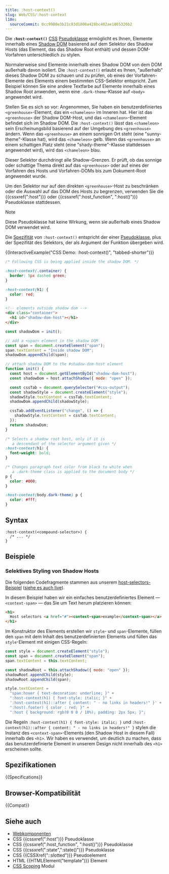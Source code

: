 ```yaml
---
title: :host-context()
slug: Web/CSS/:host-context
l10n:
  sourceCommit: 0cc9980e3b21c83d1800a428bc402ae1865326b2
---
```


Die **`:host-context()`** [CSS](/de/docs/Web/CSS) [Pseudoklasse](/de/docs/Web/CSS/Pseudo-classes) ermöglicht es Ihnen, Elemente innerhalb eines [Shadow DOM](/de/docs/Web/API/Web_components/Using_shadow_DOM) basierend auf dem Selektor des Shadow Hosts (das Element, das das Shadow Root enthält) und dessen DOM-Vorfahren unterschiedlich zu stylen.

Normalerweise sind Elemente innerhalb eines Shadow DOM von dem DOM außerhalb davon isoliert. Die `:host-context()` erlaubt es Ihnen, "außerhalb" dieses Shadow DOM zu schauen und zu prüfen, ob eines der Vorfahren-Elemente des Elements einem bestimmten CSS-Selektor entspricht. Zum Beispiel können Sie eine andere Textfarbe auf Elemente innerhalb eines Shadow Root anwenden, wenn eine `.dark-theme`-Klasse auf `<body>` angewendet wird.

Stellen Sie es sich so vor: Angenommen, Sie haben ein benutzerdefiniertes `<greenhouse>`-Element, das ein `<chameleon>` im Inneren hat. Hier ist das `<greenhouse>` der Shadow DOM-Host, und das `<chameleon>`-Element befindet sich im Shadow DOM. Die `:host-context()` lässt das `<chameleon>` sein Erscheinungsbild basierend auf der Umgebung des `<greenhouse>` ändern. Wenn das `<greenhouse>` an einem sonnigen Ort steht (eine "sunny-theme"-Klasse hat), wird das `<chameleon>` gelb. Wenn das `<greenhouse>` an einem schattigen Platz steht (eine "shady-theme"-Klasse stattdessen angewendet wird), wird das `<chameleon>` blau.

Dieser Selektor durchdringt alle Shadow-Grenzen. Er prüft, ob das sonnige oder schattige Thema direkt auf das `<greenhouse>` oder auf eines der Vorfahren des Hosts und Vorfahren-DOMs bis zum Dokument-Root angewendet wurde.

Um den Selektor nur auf den direkten `<greenhouse>`-Host zu beschränken oder die Auswahl auf das DOM des Hosts zu begrenzen, verwenden Sie die {{cssxref(":host")}} oder {{cssxref(":host_function", ":host()")}} Pseudoklasse stattdessen.

> [!NOTE]
> Diese Pseudoklasse hat keine Wirkung, wenn sie außerhalb eines Shadow DOM verwendet wird.

Die [Spezifität](/de/docs/Web/CSS/CSS_cascade/Specificity) von `:host-context()` entspricht der einer [Pseudoklasse](/de/docs/Web/CSS/Pseudo-classes), plus der Spezifität des Selektors, der als Argument der Funktion übergeben wird.

{{InteractiveExample("CSS Demo: :host-context()", "tabbed-shorter")}}

```css interactive-example
/* Following CSS is being applied inside the shadow DOM. */

:host-context(.container) {
  border: 5px dashed green;
}

:host-context(h1) {
  color: red;
}
```

```html interactive-example
<!-- elements outside shadow dom -->
<div class="container">
  <h1 id="shadow-dom-host"></h1>
</div>
```

```js interactive-example
const shadowDom = init();

// add a <span> element in the shadow DOM
const span = document.createElement("span");
span.textContent = "Inside shadow DOM";
shadowDom.appendChild(span);

// attach shadow DOM to the #shadow-dom-host element
function init() {
  const host = document.getElementById("shadow-dom-host");
  const shadowDom = host.attachShadow({ mode: "open" });

  const cssTab = document.querySelector("#css-output");
  const shadowStyle = document.createElement("style");
  shadowStyle.textContent = cssTab.textContent;
  shadowDom.appendChild(shadowStyle);

  cssTab.addEventListener("change", () => {
    shadowStyle.textContent = cssTab.textContent;
  });
  return shadowDom;
}
```

```css
/* Selects a shadow root host, only if it is
   a descendant of the selector argument given */
:host-context(h1) {
  font-weight: bold;
}

/* Changes paragraph text color from black to white when
   a .dark-theme class is applied to the document body */
p {
  color: #000;
}

:host-context(body.dark-theme) p {
  color: #fff;
}
```

## Syntax

```css-nolint
:host-context(<compound-selector>) {
  /* ... */
}
```

## Beispiele

### Selektives Styling von Shadow Hosts

Die folgenden Codefragmente stammen aus unserem [host-selectors-Beispiel](https://github.com/mdn/web-components-examples/tree/main/host-selectors) ([siehe es auch live](https://mdn.github.io/web-components-examples/host-selectors/)).

In diesem Beispiel haben wir ein einfaches benutzerdefiniertes Element — `<context-span>` — das Sie um Text herum platzieren können:

```html
<h1>
  Host selectors <a href="#"><context-span>example</context-span></a>
</h1>
```

Im Konstruktor des Elements erstellen wir `style`- und `span`-Elemente, füllen den `span` mit dem Inhalt des benutzerdefinierten Elements und füllen das `style`-Element mit einigen CSS-Regeln:

```js
const style = document.createElement("style");
const span = document.createElement("span");
span.textContent = this.textContent;

const shadowRoot = this.attachShadow({ mode: "open" });
shadowRoot.appendChild(style);
shadowRoot.appendChild(span);

style.textContent =
  "span:hover { text-decoration: underline; }" +
  ":host-context(h1) { font-style: italic; }" +
  ':host-context(h1)::after { content: " - no links in headers!" }' +
  ":host(.footer) { color : red; }" +
  ":host { background: rgb(0 0 0 / 10%); padding: 2px 5px; }";
```

Die Regeln `:host-context(h1) { font-style: italic; }` und `:host-context(h1)::after { content: " - no links in headers!" }` stylen die Instanz des `<context-span>`-Elements (den Shadow Host in diesem Fall) innerhalb des `<h1>`. Wir haben es verwendet, um deutlich zu machen, dass das benutzerdefinierte Element in unserem Design nicht innerhalb des `<h1>` erscheinen sollte.

## Spezifikationen

{{Specifications}}

## Browser-Kompatibilität

{{Compat}}

## Siehe auch

- [Webkomponenten](/de/docs/Web/API/Web_components)
- CSS {{cssxref(":host")}} Pseudoklasse
- CSS {{cssxref(":host_function", ":host()")}} Pseudoklasse
- CSS {{cssxref(":state",":state()")}} Pseudoklasse
- CSS {{CSSXref("::slotted")}} Pseudoelement
- HTML {{HTMLElement("template")}} Element
- [CSS Scoping](/de/docs/Web/CSS/CSS_scoping) Modul
